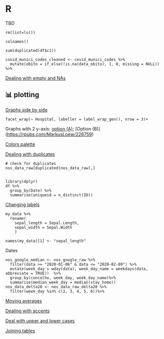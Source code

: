 # R

TBD
```
rm(list=ls())

colnames()

sum(duplicated(df$c1))

covid_munici_codes_cleaned <- covid_munici_codes %>% 
  mutate(obito = if_else(!is.na(data_obito), 1, 0, missing = NULL)) %>% 

```

[Dealing with empty and NAs](https://stackoverflow.com/questions/32556967/understanding-r-is-na-and-blank-cells)

## 📊 plotting
[Graphs side by side](https://stackoverflow.com/questions/1249548/side-by-side-plots-with-ggplot2)
```
facet_wrap(~ Hospital, labeller = label_wrap_gen(), nrow = 3)+
```

Graphs with 2 y-axis: [option (A)](https://www.r-graph-gallery.com/line-chart-dual-Y-axis-ggplot2.html); [Option (B)]
(https://rpubs.com/MarkusLoew/226759)


[Colors palette](https://www.nceas.ucsb.edu/sites/default/files/2020-04/colorPaletteCheatsheet.pdf)

[Dealing with duplicates](https://stats.stackexchange.com/questions/6759/removing-duplicated-rows-data-frame-in-r)
```
# check for duplicates 
nos_data_raw[duplicated(nos_data_raw),]


library(dplyr)  
df %>%   
  group_by(Date) %>%   
  summarise(uniqueid = n_distinct(ID))
```

[Changing labels](https://www.datanovia.com/en/lessons/rename-data-frame-columns-in-r/)
```
my_data %>%  
  rename( 
    sepal_length = Sepal.Length, 
    sepal_width = Sepal.Width 
    )

names(my_data)[1] <- "sepal_length"
```

Dates
```
nos_google_median <- nos_google_raw %>% 
  filter(data >= "2020-01-06" & data <= "2020-02-09") %>% 
  mutate(week_day = wday(data), week_day_name = weekdays(data, abbreviate = TRUE))  %>% 
  group_by(concelho, week_day, week_day_name)%>% 
  summarise(median_week_day = median(stay_home)) 
nos_data_delta20 <- nos_data_raw_delta20 %>% 
  filter(week_day %in% c(2, 3, 4, 5, 6))%>%
```

[Moving averages](https://www.storybench.org/how-to-calculate-a-rolling-average-in-r/)

[Dealing with accents](https://stackoverflow.com/questions/52908963/import-csv-file-with-accent-characters-in-r)

[Deal with upper and lower cases](https://www.geeksforgeeks.org/convert-first-letter-of-every-word-to-uppercase-in-r-programming-str_to_title-function/)

[Joining tables](https://rpubs.com/williamsurles/293454)
